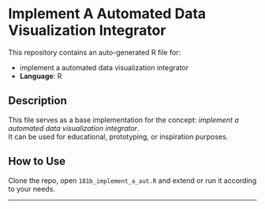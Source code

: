 # Implement A Automated Data Visualization Integrator

This repository contains an auto-generated R file for:

- implement a automated data visualization integrator
- **Language**: R

## Description

This file serves as a base implementation for the concept: *implement a automated data visualization integrator*.  
It can be used for educational, prototyping, or inspiration purposes.

## How to Use

Clone the repo, open `181b_implement_a_aut.R` and extend or run it according to your needs.

---


